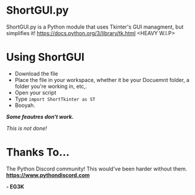 # ShortGUI.py
ShortGUI.py is a Python module that uses Tkinter's GUI managment, but simplifies it! https://docs.python.org/3/library/tk.html &lt;HEAVY W.I.P>

# Using  ShortGUI
- Download the file
- Place the file in your workspace, whether it be your Docuemnt folder, a folder you're working in, etc,.
- Open your script
- Type `import ShortTkinter as ST`
- Booyah.



***Some feautres don't work.***

*This is not done!*



# Thanks To...
The Python Discord community! This would've been harder without them.
**https://www.pythondiscord.com**

**- EG3K**
